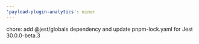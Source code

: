```yaml
---
'payload-plugin-analytics': minor
---
```


chore: add @jest/globals dependency and update pnpm-lock.yaml for Jest 30.0.0-beta.3
